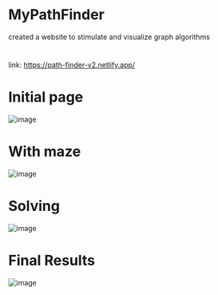 # MyPathFinder

created a website to stimulate and visualize graph algorithms
#
link: https://path-finder-v2.netlify.app/

# Initial page

![image](https://user-images.githubusercontent.com/65994692/181879877-7778c1b6-2663-480f-ae10-6bc0c59f7c0d.png)

# With maze

![image](https://user-images.githubusercontent.com/65994692/181879909-9bb2899b-bfcb-441b-8ca8-5ae434ffa402.png)

# Solving 

![image](https://user-images.githubusercontent.com/65994692/181879934-758bf516-e873-42a2-91e7-0c2a783dfedc.png)

# Final Results

![image](https://user-images.githubusercontent.com/65994692/181879955-956cfb5f-82bb-4923-b3d8-a5ca97d2803a.png)
